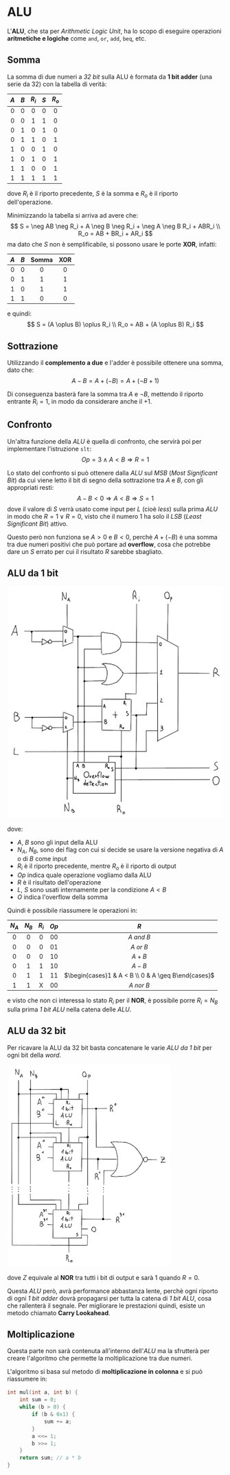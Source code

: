 # ALU

L'**ALU**, che sta per _Arithmetic Logic Unit_, ha lo scopo di eseguire operazioni **aritmetiche e logiche** come `and`, `or`, `add`, `beq`, etc.

## Somma

La somma di due numeri a _32 bit_ sulla ALU è formata da **1 bit adder** (una serie da 32) con la tabella di verità:

| $A$ | $B$ | $R_i$ | $S$ | $R_o$ |
|:-:|:-:|:-:|:-:|:-:|
| 0 | 0 | 0 | 0 | 0 |
| 0 | 0 | 1 | 1 | 0 |
| 0 | 1 | 0 | 1 | 0 |
| 0 | 1 | 1 | 0 | 1 |
| 1 | 0 | 0 | 1 | 0 |
| 1 | 0 | 1 | 0 | 1 |
| 1 | 1 | 0 | 0 | 1 |
| 1 | 1 | 1 | 1 | 1 |

dove $R_i$ è il riporto precedente, $S$ è la somma e $R_o$ è il riporto dell'operazione.

Minimizzando la tabella si arriva ad avere che:
$$
S = \neg AB \neg R_i + A \neg B \neg R_i + \neg A \neg B R_i + ABR_i \\
R_o = AB + BR_i + AR_i
$$
ma dato che $S$ non è semplificabile, si possono usare le porte **XOR**, infatti:

| $A$ | $B$ | Somma | XOR |
|:-:|:-:|:-:|:-:|
| 0 | 0 | 0 | 0 |
| 0 | 1 | 1 | 1 |
| 1 | 0 | 1 | 1 |
| 1 | 1 | 0 | 0 |

e quindi:
$$
S = (A \oplus B) \oplus R_i \\
R_o = AB + (A \oplus B) R_i
$$

## Sottrazione

Utilizzando il **complemento a due** e l'adder è possibile ottenere una somma, dato che:
$$A - B = A + (-B) = A + (\neg B + 1)$$

Di conseguenza basterà fare la somma tra $A$ e $\neg B$, mettendo il riporto entrante $R_i = 1$, in modo da considerare anche il $+1$.

## Confronto

Un'altra funzione della _ALU_ è quella di confronto, che servirà poi per implementare l'istruzione `slt`:
$$Op = 3 \land A < B \Rightarrow R = 1$$

Lo stato del confronto si può ottenere dalla _ALU_ sul _MSB_ (_Most Significant Bit_) da cui viene letto il bit di segno della sottrazione tra $A$ e $B$, con gli appropriati resti:
$$A - B < 0 \Rightarrow A < B \Rightarrow S = 1$$
dove il valore di $S$ verrà usato come input per $L$ (cioè _less_) sulla prima _ALU_ in modo che $R = 1 \lor R = 0$, visto che il numero $1$ ha solo il _LSB_ (_Least Significant Bit_) attivo.

Questo però non funziona se $A > 0$ e $B < 0$, perchè $A + (-B)$ è una somma tra due numeri positivi che può portare ad **overflow**, cosa che potrebbe dare un $S$ errato per cui il risultato $R$ sarebbe sbagliato.

## ALU da 1 bit

![Esempio di ALU da 1 bit](assets/01.png)

dove:
- $A$, $B$ sono gli input della ALU
- $N_A$, $N_B$, sono dei flag con cui si decide se usare la versione negativa di $A$ o di $B$ come input
- $R_i$ è il riporto precedente, mentre $R_o$ è il riporto di output
- $Op$ indica quale operazione vogliamo dalla ALU
- $R$ è il risultato dell'operazione
- $L$, $S$ sono usati internamente per la condizione $A < B$
- $O$ indica l'overflow della somma

Quindi è possibile riassumere le operazioni in:

| $N_A$ | $N_B$ | $R_i$ | $Op$ | $R$ |
|:-:|:-:|:-:|:-:|:-:|
| 0 | 0 | 0 | 00 | $A$ _and_ $B$ |
| 0 | 0 | 0 | 01 | $A$ _or_ $B$ |
| 0 | 0 | 0 | 10 | $A + B$ |
| 0 | 1 | 1 | 10 | $A - B$ |
| 0 | 1 | 1 | 11 | $\begin{cases}1 & A < B \\ 0 & A \geq B\end{cases}$ |
| 1 | 1 | X | 00 | $A$ _nor_ $B$ |

e visto che non ci interessa lo stato $R_i$ per il **NOR**, è possibile porre $R_i = N_B$ sulla prima _1 bit ALU_ nella catena delle _ALU_.

## ALU da 32 bit

Per ricavare la ALU da 32 bit basta concatenare le varie _ALU da 1 bit_ per ogni bit della _word_.

![Concatenazione di più ALU](assets/02.png)

dove $Z$ equivale al **NOR** tra tutti i bit di output e sarà $1$ quando $R = 0$.

Questa _ALU_ però, avrà performance abbastanza lente, perchè ogni riporto di ogni _1 bit adder_ dovrà propagarsi per tutta la catena di _1 bit ALU_, cosa che rallenterà il segnale.
Per migliorare le prestazioni quindi, esiste un metodo chiamato **Carry Lookahead**.

## Moltiplicazione

Questa parte non sarà contenuta all'interno dell'_ALU_ ma la sfrutterà per creare l'algoritmo che permette la moltiplicazione tra due numeri.

L'algoritmo si basa sul metodo di **moltiplicazione in colonna** e si può riassumere in:
```c
int mul(int a, int b) {
	int sum = 0;
	while (b > 0) {
		if (b & 0x1) {
			sum += a;
		}
		a <<= 1;
		b >>= 1;
	}
	return sum;	// a * b
}
```
